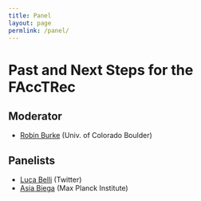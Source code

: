 ```yaml
---
title: Panel
layout: page
permlink: /panel/
---
```


# Past and Next Steps for the FAccTRec

## Moderator

* [Robin Burke](https://www.colorado.edu/cmci/people/college-leadership/robin-burke) (Univ. of Colorado Boulder)

## Panelists

* [Luca Belli](https://www.linkedin.com/in/lbelli/) (Twitter)
* [Asia Biega](https://asiabiega.github.io/) (Max Planck Institute)
